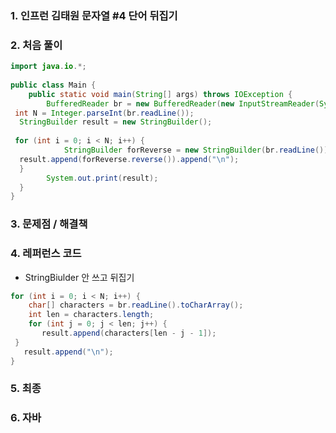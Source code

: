 ### 1. 인프런 김태원 문자열 #4 단어 뒤집기

### 2. 처음 풀이

``` java
import java.io.*;  
  
public class Main {  
    public static void main(String[] args) throws IOException {  
        BufferedReader br = new BufferedReader(new InputStreamReader(System.in));  
 int N = Integer.parseInt(br.readLine());  
  StringBuilder result = new StringBuilder();  
  
 for (int i = 0; i < N; i++) {  
            StringBuilder forReverse = new StringBuilder(br.readLine());  
  result.append(forReverse.reverse()).append("\n");  
  }  
        System.out.print(result);  
  }  
}
```

### 3. 문제점 / 해결책

### 4. 레퍼런스 코드
 * StringBiulder 안 쓰고 뒤집기
 ``` java
 for (int i = 0; i < N; i++) {  
	 char[] characters = br.readLine().toCharArray();  
	 int len = characters.length;  
	 for (int j = 0; j < len; j++) {  
        result.append(characters[len - j - 1]);  
  }  
    result.append("\n");  
}
```
### 5. 최종

### 6. 자바

<!--stackedit_data:
eyJoaXN0b3J5IjpbLTI1MjE5NzkyMSwtMTgzNDExMjc0MF19
-->